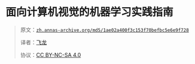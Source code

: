 # 面向计算机视觉的机器学习实践指南

> 原文：[`zh.annas-archive.org/md5/1ae02a400f3c153f70befbc5e6e9f728`](https://zh.annas-archive.org/md5/1ae02a400f3c153f70befbc5e6e9f728)
> 
> 译者：[飞龙](https://github.com/wizardforcel)
> 
> 协议：[CC BY-NC-SA 4.0](http://creativecommons.org/licenses/by-nc-sa/4.0/)